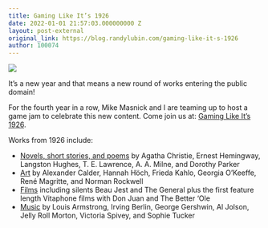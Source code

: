 ```yaml
---
title: Gaming Like It’s 1926
date: 2022-01-01 21:57:03.000000000 Z
layout: post-external
original_link: https://blog.randylubin.com/gaming-like-it-s-1926
author: 100074
---
```


![](/images/1926-game-jam-logo-rockwell.png)

It’s a new year and that means a new round of works entering the public domain!

For the fourth year in a row, Mike Masnick and I are teaming up to host a game jam to celebrate this new content. Come join us at: [Gaming Like It’s 1926](https://itch.io/jam/gaming-like-its-1926 "Gaming Like It's 1926").

Works from 1926 include:

- [Novels, short stories, and poems](https://en.wikipedia.org/wiki/1926_in_literature) by Agatha Christie, Ernest Hemingway, Langston Hughes, T. E. Lawrence, A. A. Milne, and Dorothy Parker
- [Art](https://en.wikipedia.org/wiki/1926_in_art) by Alexander Calder, Hannah Höch, Frieda Kahlo, Georgia O’Keeffe, René Magritte, and Norman Rockwell
- [Films](https://en.wikipedia.org/wiki/1926_in_film) including silents Beau Jest and The General plus the first feature length Vitaphone films with Don Juan and The Better ‘Ole
- [Music](https://en.wikipedia.org/wiki/1926_in_music) by Louis Armstrong, Irving Berlin, George Gershwin, Al Jolson, Jelly Roll Morton, Victoria Spivey, and Sophie Tucker
